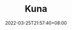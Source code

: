 ﻿---
weight: 
title: "Kuna"
description: ""
date: 2022-03-25T21:57:40+08:00
lastmod: 2022-03-25T16:45:40+08:00
draft: false
authors: ["Metabd"]
featuredImage: "kuna.webp"
link: ""
tags: ["交易所","Kuna"]
categories: ["navigation"]
navigation: ["交易所"]
lightgallery: true
toc: true
pinned: false
recommend: false
recommend1: false
---


